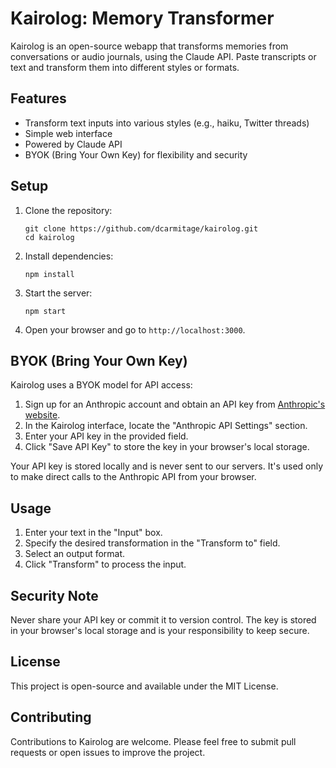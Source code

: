 # Kairolog: Memory Transformer

Kairolog is an open-source webapp that transforms memories from conversations or audio journals, using the Claude API. Paste transcripts or text and transform them into different styles or formats.

## Features

- Transform text inputs into various styles (e.g., haiku, Twitter threads)
- Simple web interface
- Powered by Claude API
- BYOK (Bring Your Own Key) for flexibility and security

## Setup

1. Clone the repository:
   ```
   git clone https://github.com/dcarmitage/kairolog.git
   cd kairolog
   ```

2. Install dependencies:
   ```
   npm install
   ```

3. Start the server:
   ```
   npm start
   ```

4. Open your browser and go to `http://localhost:3000`.

## BYOK (Bring Your Own Key)

Kairolog uses a BYOK model for API access:

1. Sign up for an Anthropic account and obtain an API key from [Anthropic's website](https://www.anthropic.com).
2. In the Kairolog interface, locate the "Anthropic API Settings" section.
3. Enter your API key in the provided field.
4. Click "Save API Key" to store the key in your browser's local storage.

Your API key is stored locally and is never sent to our servers. It's used only to make direct calls to the Anthropic API from your browser.

## Usage

1. Enter your text in the "Input" box.
2. Specify the desired transformation in the "Transform to" field.
3. Select an output format.
4. Click "Transform" to process the input.

## Security Note

Never share your API key or commit it to version control. The key is stored in your browser's local storage and is your responsibility to keep secure.

## License

This project is open-source and available under the MIT License.

## Contributing

Contributions to Kairolog are welcome. Please feel free to submit pull requests or open issues to improve the project.
